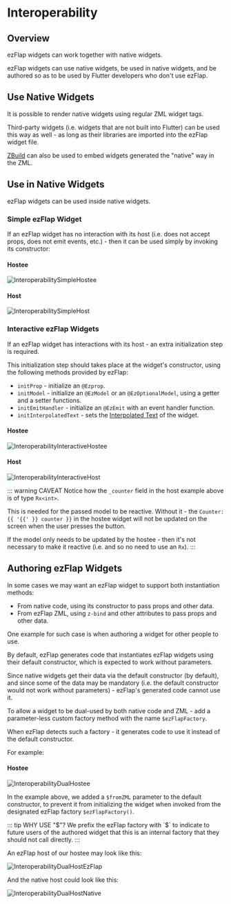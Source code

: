 
# Interoperability

## Overview
ezFlap widgets can work together with native widgets.

ezFlap widgets can use native widgets, be used in native widgets, and be authored so as to be used by Flutter
developers who don't use ezFlap.


## Use Native Widgets
It is possible to render native widgets using regular ZML widget tags.

Third-party widgets (i.e. widgets that are not built into Flutter) can be used this way as well - as long as their
libraries are imported into the ezFlap widget file.

[ZBuild](/advanced/z-build/z-build.html) can also be used to embed widgets generated the "native" way in the ZML.


## Use in Native Widgets
ezFlap widgets can be used inside native widgets.

### Simple ezFlap Widget
If an ezFlap widget has no interaction with its host (i.e. does not accept props, does not emit events, etc.) - then
it can be used simply by invoking its constructor:

#### Hostee
![InteroperabilitySimpleHostee](./assets/InteroperabilitySimpleHostee.png)

#### Host
![InteroperabilitySimpleHost](./assets/InteroperabilitySimpleHost.png)


### Interactive ezFlap Widgets
If an ezFlap widget has interactions with its host - an extra initialization step is required.

This initialization step should takes place at the widget's constructor, using the following methods provided by
ezFlap:

 * `initProp` - initialize an `@Ezprop`.
 * `initModel` - initialize an `@EzModel` or an `@EzOptionalModel`, using a getter and a setter functions.
 * `initEmitHandler` - initialize an `@EzEmit` with an event handler function.
 * `initInterpolatedText` - sets the [Interpolated Text](/advanced/interpolated-text/interpolated-text.html) of the widget.

#### Hostee
![InteroperabilityInteractiveHostee](./assets/InteroperabilityInteractiveHostee.png)

#### Host
![InteroperabilityInteractiveHost](./assets/InteroperabilityInteractiveHost.png)


::: warning CAVEAT
Notice how the `_counter` field in the host example above is of type `Rx<int>`.

This is needed for the passed model to be reactive. Without it - the `Counter: {{ '{{' }} counter }}` in the hostee widget will
not be updated on the screen when the user presses the button.

If the model only needs to be updated by the hostee - then it's not necessary to make it reactive (i.e. and so no need
to use an `Rx`).
:::


## Authoring ezFlap Widgets
In some cases we may want an ezFlap widget to support both instantiation methods:
 * From native code, using its constructor to pass props and other data.
 * From ezFlap ZML, using `z-bind` and other attributes to pass props and other data.

One example for such case is when authoring a widget for other people to use.

By default, ezFlap generates code that instantiates ezFlap widgets using their default constructor, which is expected
to work without parameters.

Since native widgets get their data via the default constructor (by default), and since some of the data may be
mandatory (i.e. the default constructor would not work without parameters) - ezFlap's generated code cannot use it.

To allow a widget to be dual-used by both native code and ZML - add a parameter-less custom factory method with the
name `$ezFlapFactory`.

When ezFlap detects such a factory - it generates code to use it instead of the default constructor.

For example:

#### Hostee
![InteroperabilityDualHostee](./assets/InteroperabilityDualHostee.png)

In the example above, we added a `$fromZML` parameter to the default constructor, to prevent it from initializing the
widget when invoked from the designated ezFlap factory `$ezFlapFactory()`.

::: tip WHY USE "$"?
We prefix the ezFlap factory with `$` to indicate to future users of the authored widget that this is an internal
factory that they should not call directly.
:::

An ezFlap host of our hostee may look like this:

![InteroperabilityDualHostEzFlap](./assets/InteroperabilityDualHostEzFlap.png)

And the native host could look like this:

![InteroperabilityDualHostNative](./assets/InteroperabilityDualHostNative.png)
